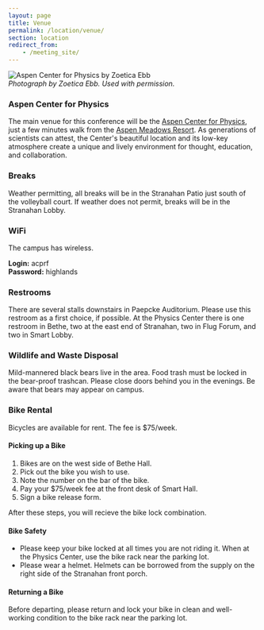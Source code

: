 ```yaml
---
layout: page
title: Venue
permalink: /location/venue/
section: location
redirect_from:
    - /meeting_site/
---
```


![Aspen Center for Physics by Zoetica Ebb](/assets/img/location/AspenCenterForPhysicsByZoeticaEbb.jpg "Aspen Center for Physics by Zoetica Ebb")<br>
*Photograph by Zoetica Ebb. Used with permission.*

### Aspen Center for Physics

The main venue for this conference will be the [Aspen Center for Physics](https://www.aspenphys.org/), just a few minutes walk from the [Aspen Meadows Resort](https://www.aspenmeadows.com/). As generations of scientists can attest, the Center's beautiful location and its low-key atmosphere create a unique and lively environment for thought, education, and collaboration.



### Breaks

Weather permitting, all breaks will be in the Stranahan Patio just south of the volleyball court. If weather does not permit, breaks will be in the Stranahan Lobby.



### WiFi

The campus has wireless.

**Login:** acprf<br>
**Password:** highlands



### Restrooms

There are several stalls downstairs in Paepcke Auditorium. Please use this restroom as a first choice, if possible. At the Physics Center there is one restroom in Bethe, two at the east end of Stranahan, two in Flug Forum, and two in Smart Lobby.



### Wildlife and Waste Disposal

Mild-mannered black bears live in the area. Food trash must be locked in the bear-proof trashcan. Please close doors behind you in the evenings. Be aware that bears may appear on campus.



### Bike Rental

Bicycles are available for rent. The fee is $75/week.

#### Picking up a Bike

1. Bikes are on the west side of Bethe Hall.
2. Pick out the bike you wish to use.
3. Note the number on the bar of the bike.
4. Pay your $75/week fee at the front desk of Smart Hall.
5. Sign a bike release form.

After these steps, you will recieve the bike lock combination.

#### Bike Safety

* Please keep your bike locked at all times you are not riding it. When at the Physics Center, use the bike rack near the parking lot.
* Please wear a helmet. Helmets can be borrowed from the supply on the right side of the Stranahan front porch.

#### Returning a Bike

Before departing, please return and lock your bike in clean and well-working condition to the bike rack near the parking lot.
